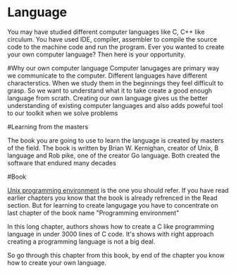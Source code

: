 # Language

You may have studied different computer languages like C, C++ like circulum. You have used IDE, compiler, assembler to compile the source code to the machine code and run the program. Ever you wanted to create your own computer language? Then here is your opportunity.


#Why our own computer language
Computer lanugages are primary way we communicate to the computer. Different languages have different characterstics. When we study them in the beginnings they feel difficult to grasp. So we want to understand what it to take create a good enough language from scrath. Creating our own language gives us the better understanding of existing computer languages and also adds poweful tool to our toolkit when we solve problems

#Learning from the masters

The book you are going to use to learn the language is created by masters of the field. The book is written by  Brian W. Kernighan, creator of Unix, B language and Rob pike, one of the creator Go
language. Both created the software that endured many decades



#Book

[Unix programming environment](http://www.amazon.com/Programming-Environment-Prentice-Hall-Software-Series/dp/013937681X) is the one you should refer. If you have read earlier chapters you know that the book is already refrenced in the Read section. But for learning to create langugage you have to concentrate on last chapter of the book name "Programming environment"

In this long chapter, authors shows how to create a C like programming language in under 3000 lines of C code. It's shows with right approach creating a programming language is not a big deal.

So go through this chapter from this book, by end of the chapter you know how to create your own language.
